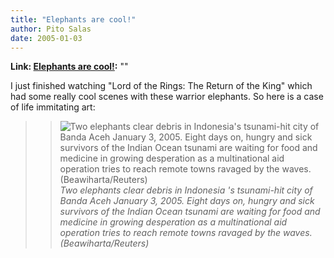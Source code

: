 ```yaml
---
title: "Elephants are cool!"
author: Pito Salas
date: 2005-01-03
---
```


**Link: [Elephants are cool!](None):** ""

I just finished watching "Lord of the Rings: The Return of the King" which had
some really cool scenes with these warrior elephants. So here is a case of
life immitating art:

>>

>> ![Two elephants clear debris in Indonesia's tsunami-hit city of Banda Aceh
January 3, 2005. Eight days on, hungry and sick survivors of the Indian Ocean
tsunami are waiting for food and medicine in growing desperation as a
multinational aid operation tries to reach remote towns ravaged by the waves.
\(Beawiharta/Reuters\)](https://i0.wp.com/us.news2.yimg.com/us.yimg.com/p/nm/20050103/mdf810717.jpg?resize=409%2C288)  
> _Two elephants clear debris in Indonesia 's tsunami-hit city of Banda Aceh
> January 3, 2005. Eight days on, hungry and sick survivors of the Indian
> Ocean tsunami are waiting for food and medicine in growing desperation as a
> multinational aid operation tries to reach remote towns ravaged by the
> waves. (Beawiharta/Reuters)_


